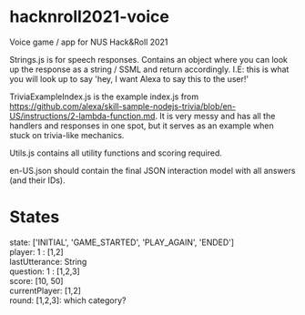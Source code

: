 # hacknroll2021-voice
Voice game / app for NUS Hack&amp;Roll 2021

Strings.js is for speech responses. Contains an object where you can look up the response as a string / SSML and return accordingly. I.E: this is what you will look up to say 'hey, I want Alexa to say this to the user!'

TriviaExampleIndex.js is the example index.js from https://github.com/alexa/skill-sample-nodejs-trivia/blob/en-US/instructions/2-lambda-function.md. It is very messy and has all the handlers and responses in one spot, but it serves as an example when stuck on trivia-like mechanics.

Utils.js contains all utility functions and scoring required.

en-US.json should contain the final JSON interaction model with all answers (and their IDs).

# States

state: ['INITIAL', 'GAME_STARTED', 'PLAY_AGAIN', 'ENDED']\
player: 1 : [1,2]\
lastUtterance: String\
question: 1 : [1,2,3]\
score: [10, 50]\
currentPlayer: [1,2]\
round: [1,2,3]: which category?
